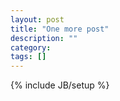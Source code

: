 ```yaml
---
layout: post
title: "One more post"
description: ""
category: 
tags: []
---
```

{% include JB/setup %}
